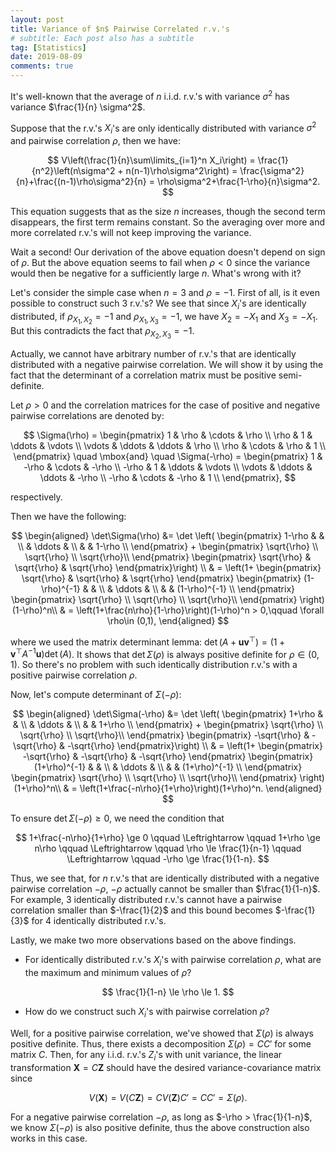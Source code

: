 ```yaml
---
layout: post
title: Variance of $n$ Pairwise Correlated r.v.'s
# subtitle: Each post also has a subtitle
tag: [Statistics]
date: 2019-08-09
comments: true
---
```


It's well-known that the average of $n$ i.i.d. r.v.'s with variance $\sigma^2$ has variance $\frac{1}{n} \sigma^2$.

Suppose that the r.v.'s $X_i$'s are only identically distributed with variance $\sigma^2$ and pairwise correlation $\rho$, then we have:

$$
V\left(\frac{1}{n}\sum\limits_{i=1}^n X_i\right) = \frac{1}{n^2}\left(n\sigma^2 + n(n-1)\rho\sigma^2\right) = \frac{\sigma^2}{n}+\frac{(n-1)\rho\sigma^2}{n} = \rho\sigma^2+\frac{1-\rho}{n}\sigma^2.
$$

This equation suggests that as the size $n$ increases, though the second term disappears, the first term remains constant. So the averaging over more and more correlated r.v.'s will not keep improving the variance.

Wait a second! Our derivation of the above equation doesn't depend on sign of $\rho$. But the above equation seems to fail when $\rho<0$ since the variance would then be negative for a sufficiently large $n$. What's wrong with it?

Let's consider the simple case when $n=3$ and $\rho = -1$. First of all, is it even possible to construct such 3 r.v.'s? We see that since $X_i$'s are identically distributed, if $\rho_{X_1,X_2} = -1$ and $\rho_{X_1,X_3} = -1$, we have $X_2 = -X_1$ and $X_3=-X_1$. But this contradicts the fact that $\rho_{X_2,X_3} = -1$.

Actually, we cannot have arbitrary number of r.v.'s that are identically distributed with a negative pairwise correlation. We will show it by using the fact that the determinant of a correlation matrix must be positive semi-definite.

Let $\rho>0$ and the correlation matrices for the case of positive and negative pairwise correlations are denoted by:

$$
\Sigma(\rho) =  \begin{pmatrix}
1 & \rho & \cdots &  \rho \\
\rho & 1 & \ddots & \vdots \\
\vdots & \ddots & \ddots & \rho \\
\rho & \cdots & \rho & 1 \\
\end{pmatrix} \quad \mbox{and}
\quad
\Sigma(-\rho) =  \begin{pmatrix}
1 & -\rho & \cdots &  -\rho \\
-\rho & 1 & \ddots & \vdots \\
\vdots & \ddots & \ddots & -\rho \\
-\rho & \cdots & -\rho & 1 \\
\end{pmatrix},
$$

respectively.

Then we have the following:

$$
\begin{aligned}
\det\Sigma(\rho) &= \det \left( \begin{pmatrix}
1-\rho &  &  \\
& \ddots &  \\
 &  & 1-\rho \\
\end{pmatrix} + \begin{pmatrix}
\sqrt{\rho} \\
\sqrt{\rho} \\
\sqrt{\rho}\\
\end{pmatrix} \begin{pmatrix}
\sqrt{\rho} & \sqrt{\rho} & \sqrt{\rho}
\end{pmatrix}\right) \\
& = \left(1+ \begin{pmatrix}
\sqrt{\rho} & \sqrt{\rho} & \sqrt{\rho}
\end{pmatrix} \begin{pmatrix}
(1-\rho)^{-1} &  &  \\
& \ddots &  \\
 &  & (1-\rho)^{-1} \\
\end{pmatrix} \begin{pmatrix}
\sqrt{\rho} \\
\sqrt{\rho} \\
\sqrt{\rho}\\
\end{pmatrix} \right) (1-\rho)^n\\
& = \left(1+\frac{n\rho}{1-\rho}\right)(1-\rho)^n > 0,\qquad \forall \rho\in (0,1),
\end{aligned}
$$

where we used the matrix determinant lemma: $\operatorname{det}\left( A+\mathbf{u v}^{\top}\right)=\left(1+\mathbf{v}^{\top}A^{-1} \mathbf{u}\right) \operatorname{det}(A)$.
It shows that $\det\Sigma(\rho)$ is always positive definite for $\rho\in (0,1)$. So there's no problem with such identically distribution r.v.'s with a positive pairwise correlation $\rho$.



Now, let's compute determinant of $\Sigma(-\rho)$:

$$
\begin{aligned}
\det\Sigma(-\rho) &= \det \left( \begin{pmatrix}
1+\rho &  &  \\
& \ddots &  \\
 &  & 1+\rho \\
\end{pmatrix} + \begin{pmatrix}
\sqrt{\rho} \\
\sqrt{\rho} \\
\sqrt{\rho}\\
\end{pmatrix} \begin{pmatrix}
-\sqrt{\rho} & -\sqrt{\rho} & -\sqrt{\rho}
\end{pmatrix}\right) \\
& = \left(1+ \begin{pmatrix}
-\sqrt{\rho} & -\sqrt{\rho} & -\sqrt{\rho}
\end{pmatrix} \begin{pmatrix}
(1+\rho)^{-1} &  &  \\
& \ddots &  \\
 &  & (1+\rho)^{-1} \\
\end{pmatrix} \begin{pmatrix}
\sqrt{\rho} \\
\sqrt{\rho} \\
\sqrt{\rho}\\
\end{pmatrix} \right) (1+\rho)^n\\
& = \left(1+\frac{-n\rho}{1+\rho}\right)(1+\rho)^n.
\end{aligned}
$$

To ensure $\det\Sigma(-\rho)\ge 0$, we need the condition that

$$
1+\frac{-n\rho}{1+\rho} \ge 0  \qquad \Leftrightarrow \qquad 1+\rho \ge n\rho   \qquad \Leftrightarrow \qquad \rho \le \frac{1}{n-1} \qquad \Leftrightarrow \qquad -\rho \ge \frac{1}{1-n}.
$$

Thus, we see that, for $n$ r.v.'s that are identically distributed with a negative pairwise correlation $-\rho$, $-\rho$ actually cannot be smaller than $\frac{1}{1-n}$. For example, 3 identically distributed r.v.'s cannot have a pairwise correlation smaller than $-\frac{1}{2}$ and this bound becomes $-\frac{1}{3}$ for 4 identically distributed r.v.'s.


Lastly, we make two more observations based on the above findings.

- For identically distributed r.v.'s $X_i$'s with pairwise correlation $\rho$, what are the maximum and minimum values of $\rho$?

$$
\frac{1}{1-n} \le \rho \le 1.
$$

- How do we construct such $X_i$'s with pairwise correlation $\rho$?

Well, for a positive pairwise correlation, we've showed that $\Sigma(\rho)$ is always positive definite. Thus, there exists a decomposition $\Sigma(\rho) = CC'$ for some matrix $C$. Then, for any i.i.d. r.v.'s $Z_i$'s with unit variance, the linear transformation $\mathbf{X} = C\mathbf{Z}$ should have the desired variance-covariance matrix since

$$
V(\mathbf{X}) = V(C\mathbf{Z}) = CV(\mathbf{Z})C' = CC' = \Sigma(\rho).
$$

For a negative pairwise correlation $-\rho$, as long as $-\rho > \frac{1}{1-n}$, we know $\Sigma(-\rho)$ is also positive definite, thus the above construction also works in this case.
